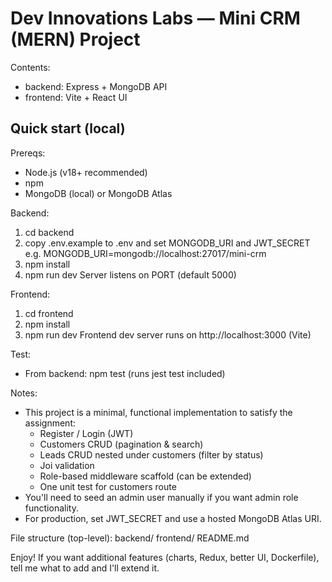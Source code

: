 Dev Innovations Labs — Mini CRM (MERN) Project
==================================================
Contents:
- backend: Express + MongoDB API
- frontend: Vite + React UI

Quick start (local)
-------------------
Prereqs:
- Node.js (v18+ recommended)
- npm
- MongoDB (local) or MongoDB Atlas

Backend:
1. cd backend
2. copy .env.example to .env and set MONGODB_URI and JWT_SECRET
   e.g. MONGODB_URI=mongodb://localhost:27017/mini-crm
3. npm install
4. npm run dev
   Server listens on PORT (default 5000)

Frontend:
1. cd frontend
2. npm install
3. npm run dev
   Frontend dev server runs on http://localhost:3000 (Vite)

Test:
- From backend: npm test (runs jest test included)

Notes:
- This project is a minimal, functional implementation to satisfy the assignment:
  - Register / Login (JWT)
  - Customers CRUD (pagination & search)
  - Leads CRUD nested under customers (filter by status)
  - Joi validation
  - Role-based middleware scaffold (can be extended)
  - One unit test for customers route
- You'll need to seed an admin user manually if you want admin role functionality.
- For production, set JWT_SECRET and use a hosted MongoDB Atlas URI.

File structure (top-level):
backend/
frontend/
README.md

Enjoy! If you want additional features (charts, Redux, better UI, Dockerfile), tell me what to add and I'll extend it.
